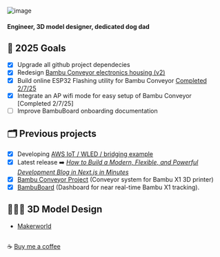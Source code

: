 ![image](https://komarev.com/ghpvc/?username=T0NYZ0&style=flat-square")

#### Engineer, 3D model designer, dedicated dog dad 

## 🚀 2025 Goals

- [x] Upgrade all github project dependecies
- [x] Redesign [Bambu Conveyor electronics housing (v2)](https://makerworld.com/en/models/1071359#profileId-1061316)
- [x] Build online ESP32 Flashing utility for Bambu Conveyor [Completed 2/7/25](https://t0nyz.com/flasher/)
- [x] Integrate an AP wifi mode for easy setup of Bambu Conveyor [Completed 2/7/25]
- [ ] Improve BambuBoard onboarding documentation

## 🗂️ Previous projects

- [x] Developing [AWS IoT / WLED / bridging example](https://t0nyz.com/projects/awsiot)
- [x] Latest release ➡️ *[How to Build a Modern, Flexible, and Powerful Development Blog in Next.js in Minutes](https://t0nyz.com/projects/nextjsblog)*
- [x] [Bambu Conveyor Project](https://t0nyz.com/projects/bambuconveyor) (Conveyor system for Bambu X1 3D printer)
- [x] [BambuBoard](https://t0nyz.com/projects/bambuboard) (Dashboard for near real-time Bambu X1 tracking).

## 👨🏻‍🔬 3D Model Design
- [Makerworld](https://makerworld.com/en/@t0nyz)


##
☕ [Buy me a coffee](https://buymeacoffee.com/tonyz)
